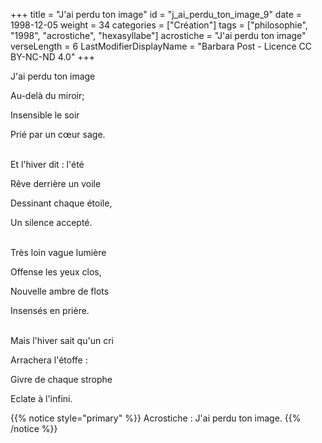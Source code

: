+++
title = "J'ai perdu ton image"
id = "j_ai_perdu_ton_image_9"
date = 1998-12-05
weight = 34
categories = ["Création"]
tags = ["philosophie", "1998", "acrostiche", "hexasyllabe"]
acrostiche = "J'ai perdu ton image"
verseLength = 6
LastModifierDisplayName = "Barbara Post - Licence CC BY-NC-ND 4.0"
+++

J'ai perdu ton image

Au-delà du miroir;

Insensible le soir

Prié par un cœur sage.

 \
Et l'hiver dit : l'été

Rêve derrière un voile

Dessinant chaque étoile,

Un silence accepté.

 \
Très loin vague lumière

Offense les yeux clos,

Nouvelle ambre de flots

Insensés en prière.

 \
Mais l'hiver sait qu'un cri

Arrachera l'étoffe :

Givre de chaque strophe

Eclate à l'infini.

{{% notice style="primary" %}}
Acrostiche : J'ai perdu ton image.
{{% /notice %}}
